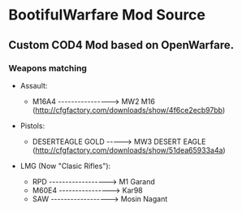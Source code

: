 # BootifulWarfare Mod Source
## Custom COD4 Mod based on OpenWarfare.

### Weapons matching

* Assault:
	* M16A4 ----------------> MW2 M16 (http://cfgfactory.com/downloads/show/4f6ce2ecb97bb)

* Pistols:
	* DESERTEAGLE GOLD -----> MW3 DESERT EAGLE (http://cfgfactory.com/downloads/show/51dea65933a4a)

* LMG (Now "Clasic Rifles"):
	* RPD ------------------> M1 Garand 
	* M60E4 ----------------> Kar98
	* SAW ------------------> Mosin Nagant
